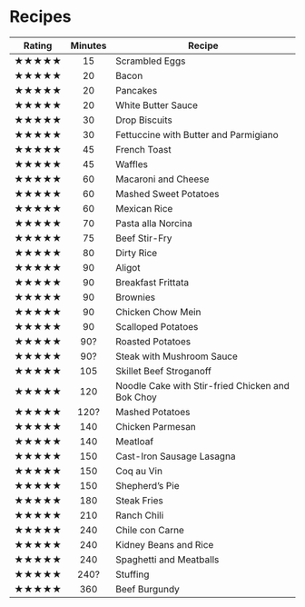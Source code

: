 # Recipes

Rating | Minutes | Recipe
:----:|:---:| ---
★★★★★ |  15 | Scrambled Eggs
★★★★★ |  20 | Bacon
★★★★★ |  20 | Pancakes
★★★★★ |  20 | White Butter Sauce
★★★★★ |  30 | Drop Biscuits
★★★★★ |  30 | Fettuccine with Butter and Parmigiano
★★★★★ |  45 | French Toast
★★★★★ |  45 | Waffles
★★★★★ |  60 | Macaroni and Cheese
★★★★★ |  60 | Mashed Sweet Potatoes
★★★★★ |  60 | Mexican Rice
★★★★★ |  70 | Pasta alla Norcina
★★★★★ |  75 | Beef Stir-Fry
★★★★★ |  80 | Dirty Rice
★★★★★ |  90 | Aligot
★★★★★ |  90 | Breakfast Frittata
★★★★★ |  90 | Brownies
★★★★★ |  90 | Chicken Chow Mein
★★★★★ |  90 | Scalloped Potatoes
★★★★★ |  90? | Roasted Potatoes
★★★★★ |  90? | Steak with Mushroom Sauce
★★★★★ | 105 | Skillet Beef Stroganoff
★★★★★ | 120 | Noodle Cake with Stir-fried Chicken and Bok Choy
★★★★★ | 120? | Mashed Potatoes
★★★★★ | 140 | Chicken Parmesan
★★★★★ | 140 | Meatloaf
★★★★★ | 150 | Cast-Iron Sausage Lasagna
★★★★★ | 150 | Coq au Vin
★★★★★ | 150 | Shepherd’s Pie
★★★★★ | 180 | Steak Fries
★★★★★ | 210 | Ranch Chili
★★★★★ | 240 | Chile con Carne
★★★★★ | 240 | Kidney Beans and Rice
★★★★★ | 240 | Spaghetti and Meatballs
★★★★★ | 240? | Stuffing
★★★★★ | 360 | Beef Burgundy
